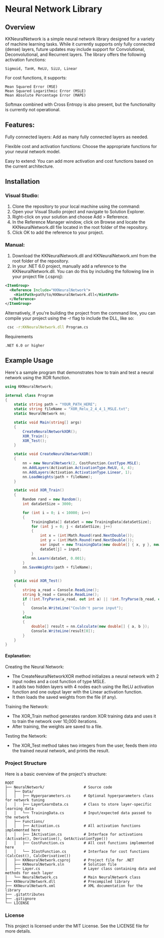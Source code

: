 # Neural Network Library
## Overview

KKNeuralNetwork is a simple neural network library designed for a variety of machine learning tasks. While it currently supports only fully connected (dense) layers, future updates may include support for Convolutional, Deconvolutional, and Recurrent layers. The library offers the following activation functions:

    Sigmoid, TanH, ReLU, SiLU, Linear

For cost functions, it supports:

    Mean Squared Error (MSE)
    Mean Squared Logarithmic Error (MSLE)
    Mean Absolute Percentage Error (MAPE)

Softmax combined with Cross Entropy is also present, but the functionality is currently not operational.
## Features:

Fully connected layers: Add as many fully connected layers as needed.

Flexible cost and activation functions: Choose the appropriate functions for your neural network model.

Easy to extend: You can add more activation and cost functions based on the current architecture.

## Installation
### Visual Studio:

1) Clone the repository to your local machine using the command:
2) Open your Visual Studio project and navigate to Solution Explorer.
3) Right-click on your solution and choose Add > Reference.
4) In the Reference Manager window, click on Browse and locate the KKNeuralNetwork.dll file located in the root folder of the repository.
5) Click OK to add the reference to your project.

### Manual:

1) Download the KKNeuralNetwork.dll and KKNeuralNetwork.xml from the root folder of the repository.
2) In your .NET 6.0 project, manually add a reference to the KKNeuralNetwork.dll. You can do this by including the following line in your project file (.csproj):


```xml
<ItemGroup>
  <Reference Include="KKNeuralNetwork">
    <HintPath>path/to/KKNeuralNetwork.dll</HintPath>
  </Reference>
</ItemGroup>
```
Alternatively, if you're building the project from the command line, you can compile your project using the -r flag to include the DLL, like so:

```bash
 csc -r:KKNeuralNetwork.dll Program.cs
```
Requirements

    .NET 6.0 or higher

## Example Usage

Here's a sample program that demonstrates how to train and test a neural network using the XOR function.
```csharp
using KKNeuralNetwork;

internal class Program
{
    static string path = "YOUR_PATH_HERE";
    static string fileName = "XOR_Relu_2_4_4_1_MSLE.txt";
    static NeuralNetwork nn;

    static void Main(string[] args)
    {
        CreateNeuralNetworkXOR();
        XOR_Train();
        XOR_Test();
    }

    static void CreateNeuralNetworkXOR()
    {
        nn = new NeuralNetwork(2, CostFunction.CostType.MSLE);
        nn.AddLayers(Activation.ActivationType.ReLU, 4, 4);
        nn.AddLayers(Activation.ActivationType.Linear, 1);
        nn.LoadWeights(path + fileName);
    }

    static void XOR_Train()
    {
        Random rand = new Random();
        int dataSetSize = 3000;

        for (int i = 0; i < 10000; i++)
        {
            TrainingData[] dataSet = new TrainingData[dataSetSize];
            for (int j = 0; j < dataSetSize; j++)
            {
                int x = (int)Math.Round(rand.NextDouble());
                int y = (int)Math.Round(rand.NextDouble());
                var input = new TrainingData(new double[] { x, y }, new double[] { x ^ y });
                dataSet[j] = input;
            }
            nn.Learn(dataSet, 0.001);
        }
        nn.SaveWeights(path + fileName);
    }

    static void XOR_Test()
    {
        string a_read = Console.ReadLine();
        string b_read = Console.ReadLine();
        if (!int.TryParse(a_read, out int a) || !int.TryParse(b_read, out int b))
        {
            Console.WriteLine("Couldn't parse input");
        }
        else
        {
            double[] result = nn.Calculate(new double[] { a, b });
            Console.WriteLine(result[0]);
        }
    }
}
```
#### Explanation:

Creating the Neural Network:
  - The CreateNeuralNetworkXOR method initializes a neural network with 2 input nodes and a cost function of type MSLE.
  - It adds two hidden layers with 4 nodes each using the ReLU activation function and one output layer with the Linear activation function.
  - It then loads the saved weights from the file (if any).

Training the Network:
  - The XOR_Train method generates random XOR training data and uses it to train the network over 10,000 iterations.
  - After training, the weights are saved to a file.

Testing the Network:
  - The XOR_Test method takes two integers from the user, feeds them into the trained neural network, and prints the result.

### Project Structure

Here is a basic overview of the project's structure:
```
ROOT
├── NeuralNetwork/                  # Source code
│   ├── Data/
│   │   ├── Hyperparameters.cs      # Optional hyperparameters class for network tuning
│   │   ├── LayerLearnData.cs       # Class to store layer-specific learning data
│   │   └── TrainingData.cs         # Input/expected data passed to the network
│   ├── Functions/
│   │   ├── Activation.cs           # All activation functions implemented here
│   │   ├── IActivation.cs          # Interface for activations (Activate(), Derivative(), GetActivationType())
│   │   ├── CostFunction.cs         # All cost functions implemented here
│   │   └── ICostFunction.cs        # Interface for cost functions (CalcCost(), CalcDerivative())
│   ├── KKNeuralNetwork.csproj      # Project file for .NET
│   ├── KKNeuralNetwork.sln         # Solution file
│   ├── Layer.cs                    # Layer class containing data and methods for each layer
│   └── NeuralNetwork.cs            # Main NeuralNetwork class
├── KKNeuralNetwork.dll             # Precompiled library
├── KKNeuralNetwork.xml             # XML documentation for the library
├── .gitattributes
├── .gitignore
└── LICENSE
```

### License

This project is licensed under the MIT License. See the LICENSE file for more details.
